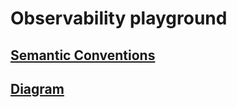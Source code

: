 # Observability playground

## [Semantic Conventions](https://github.com/ssvlabsinfra/observability-playground/blob/main/docs/CONVENTIONS.md)

## [Diagram](https://github.com/ssvlabsinfra/observability-playground/blob/main/docs/diagram.png)
